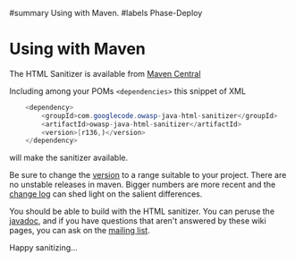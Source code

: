 #summary Using with Maven.
#labels Phase-Deploy

# Using with Maven 

The HTML Sanitizer is available from [Maven Central](https://search.maven.org/#browse%7C84770979)

Including among your POMs `<dependencies>` this snippet of XML

```Java
    <dependency>
        <groupId>com.googlecode.owasp-java-html-sanitizer</groupId>
        <artifactId>owasp-java-html-sanitizer</artifactId>
        <version>[r136,)</version>
    </dependency>
```

will make the sanitizer available.

Be sure to change the [version](http://docs.codehaus.org/display/MAVEN/Dependency+Mediation+and+Conflict+Resolution#DependencyMediationandConflictResolution-DependencyVersionRanges) to a range suitable to your project.  There are no unstable releases in maven.  Bigger numbers are more recent and the [change log](https://rawgit.com/OWASP/java-html-sanitizer/tree/master/CHANGE_LOG.html) can shed light on the salient differences.

You should be able to build with the HTML sanitizer.  You can peruse the [javadoc](https://rawgit.com/OWASP/java-html-sanitizer/tree/master/distrib/javadoc/index.html), and if you have questions that aren't answered by these wiki pages, you can ask on the [mailing list](http://groups.google.com/group/owasp-java-html-sanitizer-support).

Happy sanitizing...

